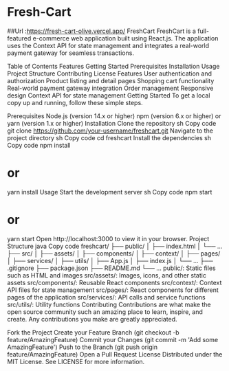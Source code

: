 # Fresh-Cart
##Url :https://fresh-cart-olive.vercel.app/
FreshCart
FreshCart is a full-featured e-commerce web application built using React.js. The application uses the Context API for state management and integrates a real-world payment gateway for seamless transactions.

Table of Contents
Features
Getting Started
Prerequisites
Installation
Usage
Project Structure
Contributing
License
Features
User authentication and authorization
Product listing and detail pages
Shopping cart functionality
Real-world payment gateway integration
Order management
Responsive design
Context API for state management
Getting Started
To get a local copy up and running, follow these simple steps.

Prerequisites
Node.js (version 14.x or higher)
npm (version 6.x or higher) or yarn (version 1.x or higher)
Installation
Clone the repository
sh
Copy code
git clone https://github.com/your-username/freshcart.git
Navigate to the project directory
sh
Copy code
cd freshcart
Install the dependencies
sh
Copy code
npm install
# or
yarn install
Usage
Start the development server
sh
Copy code
npm start
# or
yarn start
Open http://localhost:3000 to view it in your browser.
Project Structure
java
Copy code
freshcart/
├── public/
│   ├── index.html
│   └── ...
├── src/
│   ├── assets/
│   ├── components/
│   ├── context/
│   ├── pages/
│   ├── services/
│   ├── utils/
│   ├── App.js
│   ├── index.js
│   └── ...
├── .gitignore
├── package.json
├── README.md
└── ...
public/: Static files such as HTML and images
src/assets/: Images, icons, and other static assets
src/components/: Reusable React components
src/context/: Context API files for state management
src/pages/: React components for different pages of the application
src/services/: API calls and service functions
src/utils/: Utility functions
Contributing
Contributions are what make the open source community such an amazing place to learn, inspire, and create. Any contributions you make are greatly appreciated.

Fork the Project
Create your Feature Branch (git checkout -b feature/AmazingFeature)
Commit your Changes (git commit -m 'Add some AmazingFeature')
Push to the Branch (git push origin feature/AmazingFeature)
Open a Pull Request
License
Distributed under the MIT License. See LICENSE for more information.
